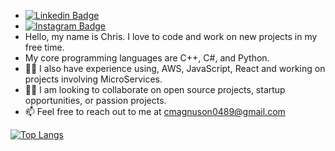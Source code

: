 -  [![Linkedin Badge](https://img.shields.io/badge/-LinkedIn-0e76a8?style=flat-square&logo=Linkedin&logoColor=white)](https://linkedin.com/in/christopher-magnuson)
-  [![Instagram Badge](https://img.shields.io/badge/-Instagram-e4405f?style=flat-square&logo=Instagram&logoColor=white)](https://instagram.com/chrismagnuson8889)
-   Hello, my name is Chris. I love to code and work on new projects in my free time.  
-   My core programming languages are C++, C#, and Python. 
- 👨‍💻 I also have experience using, AWS, JavaScript, React and working on projects involving MicroServices.
- 👨‍💻 I am looking to collaborate on open source projects, startup opportunities, or passion projects. 
- 📫 Feel free to reach out to me at cmagnuson0489@gmail.com

[![Top Langs](https://github-readme-stats.vercel.app/api/top-langs/?username=cmagnuson0489&layout=compact)](https://github.com/cmagnuson0489/github-readme-stats)
